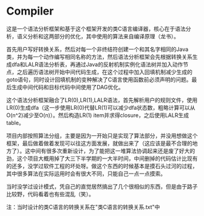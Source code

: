# Compiler
这是一个语法分析框架和基于这个框架开发的类C语言编译器，核心在于语法分析，语义分析和这两部分的优化，其中使用的算法来自编译原理（龙书）。

首先用户写好转换关系，然后对每一个非终结符创建一个和其名字相同的Java类，并为每一个动作编写相同名称的方法，然后语法分析框架会先根据转换关系生成dfa和LALR语法分析表，再通过Java的反射机制实例化语法树并加入动作节点，之后遍历语法树开始中间代码生成，在这个过程中加入回填机制减少生成的goto语句，同时设计回填机制的变种解决了C语言使用函数前必须声明的问题。最后生成中间代码和目标代码中间使用了DAG优化。

这个语法分析框架融合了LR(0),LR(1),LALR语法，首先解析用户的规则文件，使用LR(0)生成dfa（这一步使用LR(0)代替LR(1)可以减少dfa状态数，粗略计算可以从O(n^2)减少至O(n)）。然后构造LR(1) item并求得closure，之后使用LALR生成table。

项目内部按照算法分组，主要是因为一开始只是实现了算法部分，并没用想做这个框架，最后做着做着发现可以往这方面发展，就做出来了（这应该是最不合理的地方了）。这中间有很多次重新设计，为了能把这一堆算法协调起来还是废了好大的劲，这个项目大概用掉了大三下半学期的一大半时间，中间删掉的代码估计比现有的还多，没学过软件工程的坏处呀。做这个东西的时候基本是摸石头过河的过程，其中很多算法在实际运用时会有很大不同，只能自己一点一点摸索。

当时没学过设计模式，凭自己的直觉居然搞出了几个很相似的东西，但是由于路子比较野，代码看着也有些混乱（笑）。

注：当时设计的类C语言的转换关系在"类C语言的转换关系.txt"中

